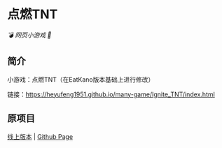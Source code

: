 # 点燃TNT

_💣 网页小游戏 🥛_

</div>


## 简介

小游戏：点燃TNT（在EatKano版本基础上进行修改）

链接：https://heyufeng1951.github.io/many-game/Ignite_TNT/index.html

## 原项目

[线上版本](https://xingye.me/game/eatkano/index.php)
|
[Github Page](https://arcxingye.github.io/EatKano/index.html)

